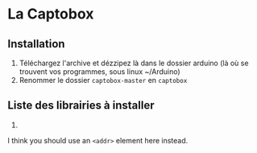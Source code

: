 # La Captobox

## Installation
1. Téléchargez l'archive et dézzipez là dans le dossier arduino (là où se trouvent vos programmes, sous linux ~/Arduino)
2. Renommer le dossier ```captobox-master``` en ```captobox```

## Liste des librairies à installer
1. 

I think you should use an
`<addr>` element here instead.
